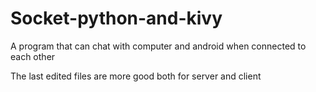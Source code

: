 # Socket-python-and-kivy
A program that can chat with computer and android when connected to each other

The last edited files are more good both for server and client
